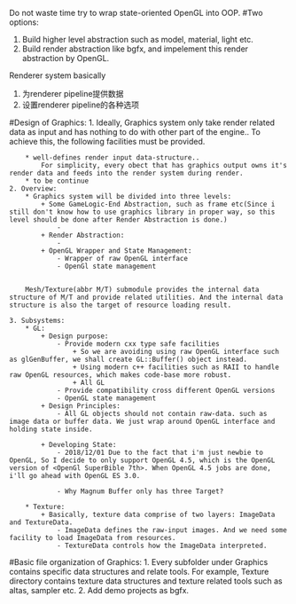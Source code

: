 Do not waste time try to wrap state-oriented OpenGL into OOP.
#Two options:
  1. Build higher level abstraction such as model, material, light etc.
  2. Build render abstraction like bgfx, and impelement this render abstraction by OpenGL.


Renderer system basically 
1. 为renderer pipeline提供数据
2. 设置renderer pipeline的各种选项

#Design of Graphics:
    1. Ideally, Graphics system only take render related data as input and has nothing to do with other part of the engine..
    To achieve this, the following facilities must be provided.

        * well-defines render input data-structure..
            For simplicity, every obect that has graphics output owns it's render data and feeds into the render system during render.
        * to be continue
    2. Overview:
        * Graphics system will be divided into three levels:
            + Some GameLogic-End Abstraction, such as frame etc(Since i still don't know how to use graphics library in proper way, so this level should be done after Render Abstraction is done.)
                -
            + Render Abstraction:
                -
            + OpenGL Wrapper and State Management:
                - Wrapper of raw OpenGL interface
                - OpenGl state management


        Mesh/Texture(abbr M/T) submodule provides the internal data structure of M/T and provide related utilities. And the internal data structure is also the target of resource loading result.

    3. Subsystems:
        * GL:
            + Design purpose:
                - Provide modern cxx type safe facilities
                    + So we are avoiding using raw OpenGL interface such as glGenBuffer, we shall create GL::Buffer() object instead.
                    + Using modern c++ facilities such as RAII to handle raw OpenGL resources, which makes code-base more robust.
                    + All GL
                - Provide compatibility cross different OpenGL versions
                - OpenGL state management
            + Design Principles:
                - All GL objects should not contain raw-data. such as image data or buffer data. We just wrap around OpenGL interface and holding state inside.

            + Developing State:
                - 2018/12/01 Due to the fact that i'm just newbie to OpenGL, So I decide to only support OpenGL 4.5, which is the OpenGL version of <OpenGl SuperBible 7th>. When OpenGL 4.5 jobs are done, i'll go ahead with OpenGL ES 3.0.

                - Why Magnum Buffer only has three Target?

        * Texture:
            + Basically, texture data comprise of two layers: ImageData and TextureData.
                - ImageData defines the raw-input images. And we need some facility to load ImageData from resources.
                - TextureData controls how the ImageData interpreted.

#Basic file organization of Graphics:
    1. Every subfolder under Graphics contains specific data structures and relate tools.
        For example, Texture directory contains texture data structures and texture related tools such as altas, sampler etc.
    2. Add demo projects as bgfx.
